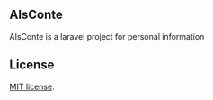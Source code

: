 ## AIsConte

AIsConte is a laravel project for personal information

## License
[MIT license](http://opensource.org/licenses/MIT).
